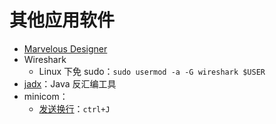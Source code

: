 # 其他应用软件

- [Marvelous Designer](https://www.marvelousdesigner.com/)
- Wireshark
  - Linux 下免 sudo：`sudo usermod -a -G wireshark $USER`
- [jadx](https://github.com/skylot/jadx)：Java 反汇编工具
- minicom：
  - [发送换行](https://blog.csdn.net/qlexcel/article/details/111663373)：`ctrl+J`
